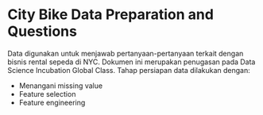 # City Bike Data Preparation and Questions

Data digunakan untuk menjawab pertanyaan-pertanyaan terkait dengan bisnis rental sepeda di NYC. Dokumen ini merupakan penugasan pada Data Science Incubation Global Class. Tahap persiapan data dilakukan dengan:
- Menangani missing value
- Feature selection
- Feature engineering
